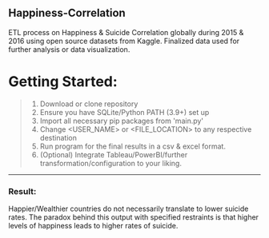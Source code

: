 ## Happiness-Correlation
ETL process on Happiness & Suicide Correlation globally during 2015 & 2016 using open source datasets from Kaggle. Finalized data used for further analysis or data visualization.

# Getting Started:
> 1. Download or clone repository
> 2. Ensure you have SQLite/Python PATH (3.9+) set up
> 3. Import all necessary pip packages from 'main.py'
> 4. Change <USER_NAME> or <FILE_LOCATION> to any respective destination
> 5. Run program for the final results in a csv & excel format.
> 6. (Optional) Integrate Tableau/PowerBI/further transformation/configuration to your liking.
***
### Result: 
Happier/Wealthier countries do not necessarily translate to lower suicide rates. The paradox behind this output with specified restraints is that higher levels of happiness leads to higher rates of suicide.
